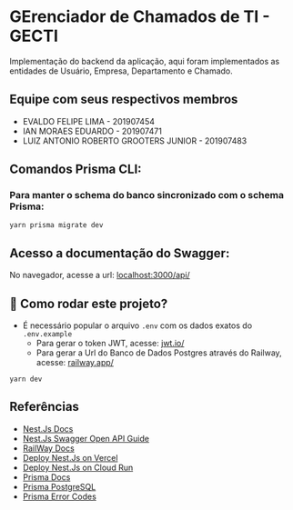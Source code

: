 # GErenciador de Chamados de TI - GECTI

Implementação do backend da aplicação, aqui foram implementados as entidades de Usuário, Empresa, Departamento e Chamado.

## Equipe com seus respectivos membros

-   EVALDO FELIPE LIMA - 201907454
-   IAN MORAES EDUARDO - 201907471
-   LUIZ ANTONIO ROBERTO GROOTERS JUNIOR - 201907483

## Comandos Prisma CLI:

### Para manter o schema do banco sincronizado com o schema Prisma:

```
yarn prisma migrate dev
```

## Acesso a documentação do Swagger:

No navegador, acesse a url: [localhost:3000/api/](http://localhost:3000/api/)

## :runner: Como rodar este projeto?

-   É necessário popular o arquivo `.env` com os dados exatos do `.env.example`
    -   Para gerar o token JWT, acesse: [jwt.io/](https://jwt.io/)
    -   Para gerar a Url do Banco de Dados Postgres através do Railway, acesse: [railway.app/](https://railway.app/)

```
yarn dev
```

## Referências

-   [Nest.Js Docs](https://docs.nestjs.com/)
-   [Nest.Js Swagger Open API Guide](https://docs.nestjs.com/openapi/introduction)
-   [RailWay Docs](https://docs.railway.app/)
-   [Deploy Nest.Js on Vercel](https://levelup.gitconnected.com/how-to-deploy-your-nestjs-apps-on-vercel-3431b9f2b4c6)
-   [Deploy Nest.Js on Cloud Run](https://www.tomray.dev/deploy-nestjs-cloud-run)
-   [Prisma Docs](https://www.prisma.io/docs/getting-started)
-   [Prisma PostgreSQL](https://www.prisma.io/docs/reference/api-reference/prisma-schema-reference#specify-a-postgresql-data-source)
-   [Prisma Error Codes](https://www.prisma.io/docs/reference/api-reference/error-reference#error-codes)
